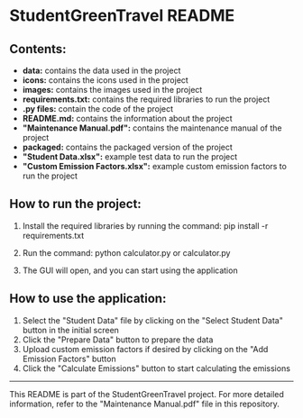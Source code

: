 # StudentGreenTravel README

## Contents:

- **data:** contains the data used in the project
- **icons:** contains the icons used in the project
- **images:** contains the images used in the project
- **requirements.txt:** contains the required libraries to run the project
- **.py files:** contain the code of the project
- **README.md:** contains the information about the project
- **"Maintenance Manual.pdf":** contains the maintenance manual of the project
- **packaged:** contains the packaged version of the project
- **"Student Data.xlsx":** example test data to run the project
- **"Custom Emission Factors.xlsx":** example custom emission factors to run the project

## How to run the project:

1. Install the required libraries by running the command:
pip install -r requirements.txt

2. Run the command: 
python calculator.py
or
calculator.py

3. The GUI will open, and you can start using the application

## How to use the application:

1. Select the "Student Data" file by clicking on the "Select Student Data" button in the initial screen
2. Click the "Prepare Data" button to prepare the data
3. Upload custom emission factors if desired by clicking on the "Add Emission Factors" button
4. Click the "Calculate Emissions" button to start calculating the emissions

---
This README is part of the StudentGreenTravel project. For more detailed information, refer to the "Maintenance Manual.pdf" file in this repository.
